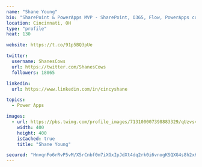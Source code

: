 ```yaml
---
name: "Shane Young"
bio: "SharePoint & PowerApps MVP - SharePoint, O365, Flow, PowerApps consulting? @PowerApps911 | Pure Snark? You found it."
location: Cincinnati, OH
type: "profile"
heat: 130

website: https://t.co/91p5BQ3pUe

twitter:
  username: ShanesCows
  url: https://twitter.com/ShanesCows
  followers: 18065

linkedin:
  url: https://www.linkedin.com/in/cincyshane

topics:
  - Power Apps

images:
  - url: https://pbs.twimg.com/profile_images/713100007398883329/qUzvsvQ3_400x400.jpg
    width: 400
    height: 400
    isCached: true
    title: "Shane Young"

secured: "HnvqnFo6rRvP5vM/X5rCnbf0m7iXGxIpJdXt4dq2rk0i6vnogKSQXG4s8h2xKVwNctLtyFCuW+MhuV3PMDHEoUAdDdeEnGHPhHYyICFw5W/UYXYcf+cW5tNzQXTxCEyeZivIvawAz0jAJi76f5tpzrTabkBO7pSaWJVhvL6Mgigq0UEBilHOmVR1H/VPQzNiUxUaS54SstGX8e58cOvbS1gVrKFUFGFJEKhf7b29/UdGF+owslQSbeuIn7ojtxz7I45u8zhqOFjau02LwOmlGB6QG13lLSYuC57cEcFOxD/uzBtcOFhIIB8DefxnX1AIcUMEVmzmMIMB+1n1xiLkkp1hfRKXoTGz265O9vg1ViUvZlrmAzvTrxAirBv+daGEXd08rjLtqH72N5OhPLr7syzWA8Wc5SNjwkyC4mxpRJU=;vVZIRe/WLi19fL1f1nWj7Q=="
---
```



